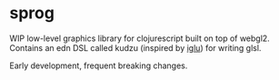 # sprog

WIP low-level graphics library for clojurescript built on top of webgl2. Contains an edn DSL called kudzu (inspired by [iglu](https://github.com/oakes/iglu)) for writing glsl.

Early development, frequent breaking changes.
